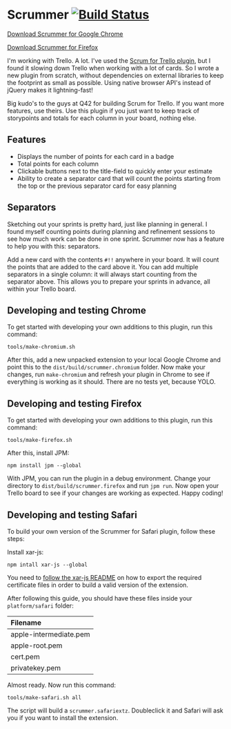 # Scrummer [![Build Status](https://travis-ci.org/rickpastoor/scrummer.svg?branch=master)](https://travis-ci.org/rickpastoor/scrummer)

[Download Scrummer for Google Chrome](https://chrome.google.com/webstore/detail/scrummer/pmoipljemkkfadmmoenedgfepbefafnp)

[Download Scrummer for Firefox](https://addons.mozilla.org/en-US/firefox/addon/scrummer-1/)

I'm working with Trello. A lot. I've used the [Scrum for Trello plugin](https://github.com/Q42/TrelloScrum), but I found
it slowing down Trello when working with a lot of cards. So I wrote a new plugin
from scratch, without dependencies on external libraries to keep the footprint as
small as possible. Using native browser API's instead of jQuery makes it lightning-fast!

Big kudo's to the guys at Q42 for building Scrum for Trello. If you want more features,
use theirs. Use this plugin if you just want to keep track of storypoints and totals
for each column in your board, nothing else.

## Features

* Displays the number of points for each card in a badge
* Total points for each column
* Clickable buttons next to the title-field to quickly enter your estimate
* Ability to create a separator card that will count the points starting from the top or the previous separator card for easy planning

## Separators

Sketching out your sprints is pretty hard, just like planning in general. I found myself counting points during planning and refinement sessions to see how much work can be done in one sprint. Scrummer now has a feature to help you with this: separators.

Add a new card with the contents `#!!` anywhere in your board. It will count the points that are added to the card above it. You can add multiple separators in a single column: it will always start counting from the separator above. This allows you to prepare your sprints in advance, all within your Trello board.

## Developing and testing Chrome

To get started with developing your own additions to this plugin, run this command:

```
tools/make-chromium.sh
```

After this, add a new unpacked extension to your local Google Chrome and point this to the `dist/build/scrummer.chromium` folder. Now make your changes, run `make-chromium` and refresh your plugin
in Chrome to see if everything is working as it should. There are no tests yet, because YOLO.

## Developing and testing Firefox

To get started with developing your own additions to this plugin, run this command:

```
tools/make-firefox.sh
```

After this, install JPM:

```
npm install jpm --global
```

With JPM, you can run the plugin in a debug environment. Change your directory to `dist/build/scrummer.firefox` and run `jpm run`. Now open your Trello board to see if your changes are working as expected. Happy coding!

## Developing and testing Safari

To build your own version of the Scrummer for Safari plugin, follow these steps:

Install xar-js:

```
npm intall xar-js --global
```

You need to [follow the xar-js README](https://github.com/robertknight/xar-js#building-a-safari-extension) on how to export the required certificate files
in order to build a valid version of the extension.

After following this guide, you should have these files inside your `platform/safari` folder:

| Filename               |
|:-----------------------|
| apple-intermediate.pem |
| apple-root.pem         |
| cert.pem               |
| privatekey.pem         |

Almost ready. Now run this command:

```
tools/make-safari.sh all
```

The script will build a `scrummer.safariextz`. Doubleclick it and Safari will ask you if you want to install the extension.
